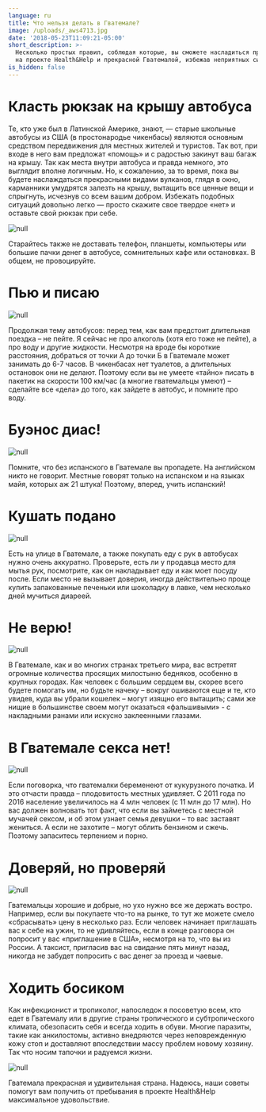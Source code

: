 ```yaml
---
language: ru
title: Что нельзя делать в Гватемале?
image: /uploads/_aws4713.jpg
date: '2018-05-23T11:09:21-05:00'
short_description: >-
  Несколько простых правил, соблюдая которые, вы сможете насладиться пребыванием
  на проекте Health&Help и прекрасной Гватемалой, избежав неприятных ситуаций.
is_hidden: false
---
```

# Класть рюкзак на крышу автобуса

 Те, кто уже был в Латинской Америке, знают, — старые школьные автобусы из США (в простонародье чикенбасы) являются основным средством передвижения для местных жителей и туристов. Так вот, при входе в него вам предложат «помощь» и с радостью закинут ваш багаж на крышу. Так как места внутри автобуса и правда немного, это выглядит вполне логичным. Но, к сожалению, за то время, пока вы будете наслаждаться прекрасными видами вулканов, глядя в окно, карманники умудрятся залезть на крышу, вытащить все ценные вещи и спрыгнуть, исчезнув со всем вашим добром. Избежать подобных ситуаций довольно легко — просто скажите свое твердое «нет» и оставьте свой рюкзак при себе.

![null](/uploads/_aws2158.jpg)

Старайтесь также не доставать телефон, планшеты, компьютеры или большие пачки денег в автобусе, сомнительных кафе или остановках. В общем, не провоцируйте.

# Пью и писаю

![null](/uploads/_aws1797-1-.jpg)

Продолжая тему автобусов: перед тем, как вам предстоит длительная поездка – не пейте. Я сейчас не про алкоголь (хотя его тоже не пейте), а про воду и другие жидкости. Несмотря на вроде бы короткие расстояния, добраться от точки А до точки Б в Гватемале может занимать до 6-7 часов. В чикенбасах нет туалетов, а длительных остановок они не делают. Поэтому если вы не умеете «тайно» писать в пакетик на скорости 100 км/час (а многие гватемальцы умеют) – сделайте все «дела» до того, как зайдете в автобус, и помните про воду. 

# Буэнос диас!

![null](/uploads/_aws1714.jpg)

Помните, что без испанского в Гватемале вы пропадете. На английском никто не говорит. Местные говорят только на испанском и на языках майя, которых аж 21 штука! Поэтому, вперед, учить испанский!

# Кушать подано

![null](/uploads/dsc_0102.jpg)

Есть на улице в Гватемале, а также покупать еду с рук в автобусах нужно очень аккуратно. Проверьте, есть ли у продавца место для мытья рук, посмотрите, как он накладывает еду и как моет посуду после. Если место не вызывает доверия, иногда действительно проще купить запакованные печеньки или шоколадку в лавке, чем несколько дней мучиться диареей.

# Не верю!

![null](/uploads/_aws4737.jpg)

В Гватемале, как и во многих странах третьего мира, вас встретят огромные количества просящих милостыню бедняков, особенно в крупных городах. Как человек с большим сердцем вы, скорее всего будете помогать им, но будьте начеку – вокруг ошиваются еще и те, кто увидев, куда вы убрали кошелек – могут изящно его вытащить; сами же нищие в большинстве своем могут оказаться «фальшивыми» - с накладными ранами или искусно заклеенными глазами. 

# В Гватемале секса нет!

![null](/uploads/_aws1323.jpg)

Если поговорка, что гватемалки беременеют от кукурузного початка. И это отчасти правда – плодовитость местных удивляет. С 2011 года по 2016 население увеличилось на 4 млн человек (с 11 млн до 17 млн). Но вас должен волновать тот факт, что если вы займетесь с местной мучачей сексом, и об этом узнает семья девушки – то вас заставят жениться. А если не захотите – могут облить бензином и сжечь. Поэтому запаситесь терпением и порно.

# Доверяй, но проверяй

![null](/uploads/_aws7749.jpg)

Гватемальцы хорошие и добрые, но ухо нужно все же держать востро. Например, если вы покупаете что-то на рынке, то тут же можете смело «сбрасывать» цену в несколько раз. Если человек начинает приглашать вас к себе на ужин, то не удивляйтесь, если в конце разговора он попросит у вас «приглашение в США», несмотря на то, что вы из России. А таксист, пригласив вас на свидание пять минут назад, никогда не забудет попросить с вас денег за проезд и чаевые. 

# Ходить босиком

Как инфекционист и тропиколог, напоследок я посоветую всем, кто едет в Гватемалу или в другие страны тропического и субтропического климата, обезопасить себя и всегда ходить в обуви. Многие паразиты, такие как анкилостомы, активно внедряются через неповрежденную кожу стоп и доставляют впоследствии массу проблем новому хозяину. Так что носим тапочки и радуемся жизни.

![null](/uploads/_aws4713.jpg)

Гватемала прекрасная и удивительная страна. Надеюсь, наши советы помогут вам получить от пребывания в проекте Health&Help максимальное удовольствие.
